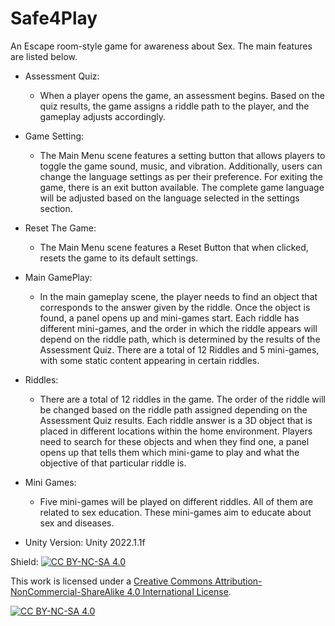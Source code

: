 # Safe4Play

An Escape room-style game for awareness about Sex. The main features are listed below.

- Assessment Quiz:
	- When a player opens the game, an assessment begins. Based on the quiz results, the game assigns a riddle path to the player, and the gameplay adjusts accordingly.
- Game Setting:
	- The Main Menu scene features a setting button that allows players to toggle the game sound, music, and vibration. Additionally, users can change the language settings as per their preference. For exiting the game, there is an exit button available. The complete game language will be adjusted based on the language selected in the settings section.
- Reset The Game:
 	- The Main Menu scene features a Reset Button that when clicked, resets the game to its default settings.
- Main GamePlay:
 	- In the main gameplay scene, the player needs to find an object that corresponds to the answer given by the riddle. Once the object is found, a panel opens up and mini-games start. Each riddle has different mini-games, and the order in which the riddle appears will depend on the riddle path, which is determined by the results of the Assessment Quiz. There are a total of 12 Riddles and 5 mini-games, with some static content appearing in certain riddles.
- Riddles:
 	- There are a total of 12 riddles in the game. The order of the riddle will be changed based on the riddle path assigned depending on the Assessment Quiz results. Each riddle answer is a 3D object that is placed in different locations within the home            environment. Players need to search for these objects and when they find one, a panel opens up that tells them which mini-game to play and what the objective of that particular riddle is.
- Mini Games:
	- Five mini-games will be played on different riddles. All of them are related to sex education. These mini-games aim to educate about sex and diseases.
  
- Unity Version: Unity 2022.1.1f



Shield: [![CC BY-NC-SA 4.0][cc-by-nc-sa-shield]][cc-by-nc-sa]

This work is licensed under a
[Creative Commons Attribution-NonCommercial-ShareAlike 4.0 International License][cc-by-nc-sa].

[![CC BY-NC-SA 4.0][cc-by-nc-sa-image]][cc-by-nc-sa]

[cc-by-nc-sa]: http://creativecommons.org/licenses/by-nc-sa/4.0/
[cc-by-nc-sa-image]: https://licensebuttons.net/l/by-nc-sa/4.0/88x31.png
[cc-by-nc-sa-shield]: https://img.shields.io/badge/License-CC%20BY--NC--SA%204.0-lightgrey.svg
